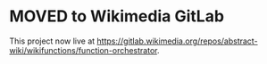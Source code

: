 # MOVED to Wikimedia GitLab

This project now live at https://gitlab.wikimedia.org/repos/abstract-wiki/wikifunctions/function-orchestrator.

